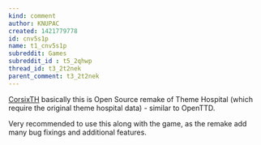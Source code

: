 ```yaml
---
kind: comment
author: KNUPAC
created: 1421779778
id: cnv5s1p
name: t1_cnv5s1p
subreddit: Games
subreddit_id : t5_2qhwp
thread_id: t3_2t2nek
parent_comment: t3_2t2nek
---
```


[CorsixTH](https://github.com/CorsixTH/CorsixTH) basically this is Open Source remake of Theme Hospital (which require the original theme hospital data) - similar to OpenTTD.


Very recommended to use this along with the game, as the remake add many bug fixings and additional features.
